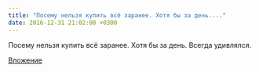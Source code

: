 ```yaml
---
title: "Посему нельзя купить всё заранее. Хотя бы за день...."
date: 2016-12-31 21:02:00 +0300
---
```


Посему нельзя купить всё заранее. Хотя бы за день. Всегда удивлялся.

[Вложение](/assets/vk_photos/1/DyYSp5_FLJ8.jpg)
